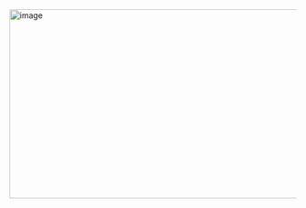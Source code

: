 <img width="1197" height="333" alt="image" src="https://github.com/user-attachments/assets/3db7a33d-7a8a-4490-976a-b1834e45e596" />
